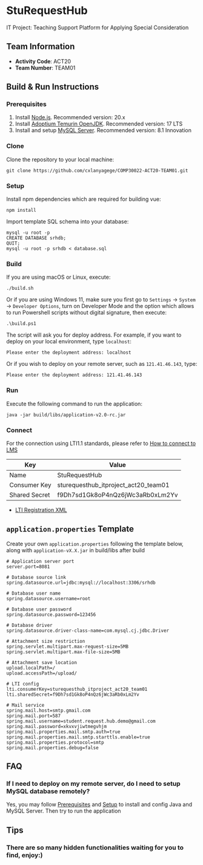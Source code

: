 # StuRequestHub
IT Project: Teaching Support Platform for Applying Special Consideration

## Team Information
- **Activity Code**: ACT20
- **Team Number**: TEAM01

## Build & Run Instructions

### Prerequisites
1. Install [Node.js](https://nodejs.org/en/download). Recommended version: 20.x
2. Install [Adoptium Temurin OpenJDK](https://adoptium.net/zh-CN/temurin/releases/). Recommended version: 17 LTS
3. Install and setup [MySQL Server](https://dev.mysql.com/downloads/mysql/). Recommended version: 8.1 Innovation

### Clone
Clone the repository to your local machine:

```
git clone https://github.com/cxlanyagege/COMP30022-ACT20-TEAM01.git
```

### Setup
Install npm dependencies which are required for building vue:

```
npm install
```

Import template SQL schema into your database:
```
mysql -u root -p
CREATE DATABASE srhdb;
QUIT;
mysql -u root -p srhdb < database.sql
```

### Build
If you are using macOS or Linux, execute:

```
./build.sh
```

Or if you are using Windows 11, make sure you first go to `Settings` -> `System` -> `Developer Options`, turn on Developer Mode and the option which allows to run Powershell scripts without digital signature, then execute:

```
.\build.ps1
```

The script will ask you for deploy address. For example, if you want to deploy on your local environment, type `localhost`:

```
Please enter the deployment address: localhost
```

Or if you wish to deploy on your remote server, such as `121.41.46.143`, type:

```
Please enter the deployment address: 121.41.46.143
```

### Run
Execute the following command to run the application:

```
java -jar build/libs/application-v2.0-rc.jar
```

### Connect
For the connection using LTI1.1 standards, please refer to [How to connect to LMS](https://wxd.atlassian.net/wiki/spaces/~712020572c35dfb81c4ad48d0be3dc166f9960/pages/7438386/Deployment#Connect-to-LMS%3A)

| Key           | Value                                         |
|---------------|-----------------------------------------------|
| Name          | StuRequestHub                                 |
| Consumer Key  | sturequesthub_itproject_act20_team01          |
| Shared Secret | f9Dh7sd1Gk8oP4nQz6jWc3aRb0xLm2Yv             |

- [LTI Registration XML](https://github.com/cxlanyagege/COMP30022-ACT20-TEAM01/blob/main/registration.xml)

## `application.properties` Template
Create your own `application.properties` following the template below, along with `application-vX.X.jar` in build/libs after build
```
# Application server port
server.port=8081

# Database source link
spring.datasource.url=jdbc:mysql://localhost:3306/srhdb

# Database user name
spring.datasource.username=root

# Database user password
spring.datasource.password=123456

# Database driver
spring.datasource.driver-class-name=com.mysql.cj.jdbc.Driver

# Attachment size restriction
spring.servlet.multipart.max-request-size=5MB
spring.servlet.multipart.max-file-size=5MB

# Attachment save location
upload.localPath=/
upload.accessPath=/upload/

# LTI config
lti.consumerKey=sturequesthub_itproject_act20_team01
lti.sharedSecret=f9Dh7sd1Gk8oP4nQz6jWc3aRb0xLm2Yv

# Mail service
spring.mail.host=smtp.gmail.com
spring.mail.port=587
spring.mail.username=student.request.hub.demo@gmail.com
spring.mail.password=xkvxvjiwtmegvhjm
spring.mail.properties.mail.smtp.auth=true
spring.mail.properties.mail.smtp.starttls.enable=true
spring.mail.properties.protocol=smtp
spring.mail.properties.debug=false
```

## FAQ
### If I need to deploy on my remote server, do I need to setup MySQL database remotely?
Yes, you may follow [Prerequisites](#prerequisites) and [Setup](#setup) to install and config Java and MySQL Server. Then try to run the application

## Tips
### There are so many hidden functionalities waiting for you to find, enjoy:)
